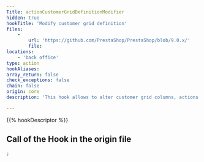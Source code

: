 ```yaml
---
Title: actionCustomerGridDefinitionModifier
hidden: true
hookTitle: 'Modify customer grid definition'
files:
    -
        url: 'https://github.com/PrestaShop/PrestaShop/blob/9.0.x/'
        file: 
locations:
    - 'back office'
type: action
hookAliases: 
array_return: false
check_exceptions: false
chain: false
origin: core
description: 'This hook allows to alter customer grid columns, actions and filters'

---
```


{{% hookDescriptor %}}

## Call of the Hook in the origin file

```php
;
```
